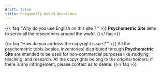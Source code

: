 ```yaml
---
draft: false
title: Frequently Asked Questions
---
```

{{< faq "Why do you use English on this site？" >}}
**Psychometric Site** aims to serve all the researchers around the world.
{{</ faq >}}

{{< faq "How do you address the copyright issue？" >}}
All the psychometric tools (scales, inventories) distributed through **Psychometric Site** are intended to be used for non-commercial purposes like studying, teaching, and research. All the copyrights belong to the original holders; if there is any infringement, please contact us to delete.
{{</ faq >}}
